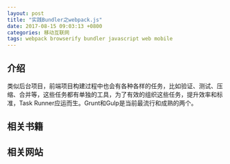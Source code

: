 ```yaml
---
layout: post
title: "实践Bundler之webpack.js"
date: 2017-08-15 09:03:13 +0800
categories: 移动互联网
tags: webpack browserify bundler javascript web mobile
---
```


## 介绍

类似后台项目，前端项目构建过程中也会有各种各样的任务，比如验证、测试、压缩、合并等，这些任务都有单独的工具，为了有效的组织这些任务，提升效率和标准，Task Runner应运而生。Grunt和Gulp是当前最流行和成熟的两个。

## 相关书籍



## 相关网站


